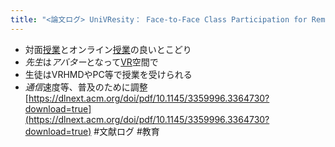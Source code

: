 ```yaml
---
title: "<論文ログ> UniVResity： Face-to-Face Class Participation for Remote Students using Virtual Reality"
---
```


* 対面[授業](%E6%8E%88%E6%A5%AD.md)とオンライン[授業](%E6%8E%88%E6%A5%AD.md)の良いとこどり
* *先生*は*アバター*となって[VR](VR.md)空間で
* 生徒はVRHMDやPC等で授業を受けられる
* *通信*速度等、普及のために調整
  [https://dlnext.acm.org/doi/pdf/10.1145/3359996.3364730?download=true](https://dlnext.acm.org/doi/pdf/10.1145/3359996.3364730?download=true)
  \#文献ログ
  \#教育
